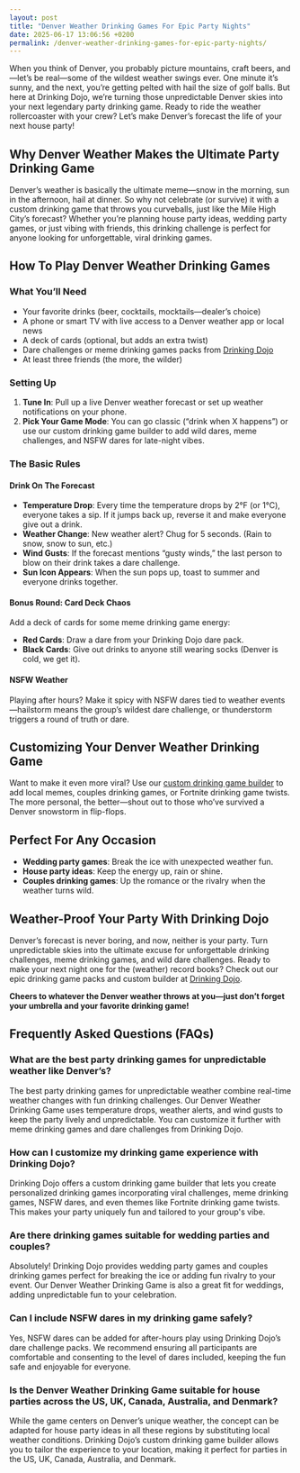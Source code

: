```yaml
---
layout: post
title: "Denver Weather Drinking Games For Epic Party Nights"
date: 2025-06-17 13:06:56 +0200
permalink: /denver-weather-drinking-games-for-epic-party-nights/
---
```

When you think of Denver, you probably picture mountains, craft beers, and—let’s be real—some of the wildest weather swings ever. One minute it’s sunny, and the next, you’re getting pelted with hail the size of golf balls. But here at Drinking Dojo, we’re turning those unpredictable Denver skies into your next legendary party drinking game. Ready to ride the weather rollercoaster with your crew? Let’s make Denver’s forecast the life of your next house party!

## Why Denver Weather Makes the Ultimate Party Drinking Game

Denver’s weather is basically the ultimate meme—snow in the morning, sun in the afternoon, hail at dinner. So why not celebrate (or survive) it with a custom drinking game that throws you curveballs, just like the Mile High City’s forecast? Whether you’re planning house party ideas, wedding party games, or just vibing with friends, this drinking challenge is perfect for anyone looking for unforgettable, viral drinking games.

## How To Play Denver Weather Drinking Games

### What You’ll Need

- Your favorite drinks (beer, cocktails, mocktails—dealer’s choice)
- A phone or smart TV with live access to a Denver weather app or local news
- A deck of cards (optional, but adds an extra twist)
- Dare challenges or meme drinking games packs from [Drinking Dojo](https://drinkingdojo.com)
- At least three friends (the more, the wilder)

### Setting Up

1. **Tune In**: Pull up a live Denver weather forecast or set up weather notifications on your phone.
2. **Pick Your Game Mode**: You can go classic (“drink when X happens”) or use our custom drinking game builder to add wild dares, meme challenges, and NSFW dares for late-night vibes.

### The Basic Rules

#### Drink On The Forecast

- **Temperature Drop**: Every time the temperature drops by 2°F (or 1°C), everyone takes a sip. If it jumps back up, reverse it and make everyone give out a drink.
- **Weather Change**: New weather alert? Chug for 5 seconds. (Rain to snow, snow to sun, etc.)
- **Wind Gusts**: If the forecast mentions “gusty winds,” the last person to blow on their drink takes a dare challenge.
- **Sun Icon Appears**: When the sun pops up, toast to summer and everyone drinks together.

#### Bonus Round: Card Deck Chaos

Add a deck of cards for some meme drinking game energy:
- **Red Cards**: Draw a dare from your Drinking Dojo dare pack.
- **Black Cards**: Give out drinks to anyone still wearing socks (Denver is cold, we get it).

#### NSFW Weather

Playing after hours? Make it spicy with NSFW dares tied to weather events—hailstorm means the group’s wildest dare challenge, or thunderstorm triggers a round of truth or dare.

## Customizing Your Denver Weather Drinking Game

Want to make it even more viral? Use our [custom drinking game builder](https://drinkingdojo.com) to add local memes, couples drinking games, or Fortnite drinking game twists. The more personal, the better—shout out to those who’ve survived a Denver snowstorm in flip-flops.

## Perfect For Any Occasion

- **Wedding party games**: Break the ice with unexpected weather fun.
- **House party ideas**: Keep the energy up, rain or shine.
- **Couples drinking games**: Up the romance or the rivalry when the weather turns wild.

## Weather-Proof Your Party With Drinking Dojo

Denver’s forecast is never boring, and now, neither is your party. Turn unpredictable skies into the ultimate excuse for unforgettable drinking challenges, meme drinking games, and wild dare challenges. Ready to make your next night one for the (weather) record books? Check out our epic drinking game packs and custom builder at [Drinking Dojo](https://drinkingdojo.com).

**Cheers to whatever the Denver weather throws at you—just don’t forget your umbrella and your favorite drinking game!**

## Frequently Asked Questions (FAQs)

### What are the best party drinking games for unpredictable weather like Denver’s?

The best party drinking games for unpredictable weather combine real-time weather changes with fun drinking challenges. Our Denver Weather Drinking Game uses temperature drops, weather alerts, and wind gusts to keep the party lively and unpredictable. You can customize it further with meme drinking games and dare challenges from Drinking Dojo.

### How can I customize my drinking game experience with Drinking Dojo?

Drinking Dojo offers a custom drinking game builder that lets you create personalized drinking games incorporating viral challenges, meme drinking games, NSFW dares, and even themes like Fortnite drinking game twists. This makes your party uniquely fun and tailored to your group's vibe.

### Are there drinking games suitable for wedding parties and couples?

Absolutely! Drinking Dojo provides wedding party games and couples drinking games perfect for breaking the ice or adding fun rivalry to your event. Our Denver Weather Drinking Game is also a great fit for weddings, adding unpredictable fun to your celebration.

### Can I include NSFW dares in my drinking game safely?

Yes, NSFW dares can be added for after-hours play using Drinking Dojo’s dare challenge packs. We recommend ensuring all participants are comfortable and consenting to the level of dares included, keeping the fun safe and enjoyable for everyone.

### Is the Denver Weather Drinking Game suitable for house parties across the US, UK, Canada, Australia, and Denmark?

While the game centers on Denver’s unique weather, the concept can be adapted for house party ideas in all these regions by substituting local weather conditions. Drinking Dojo’s custom drinking game builder allows you to tailor the experience to your location, making it perfect for parties in the US, UK, Canada, Australia, and Denmark.

<script type="application/ld+json">
{
  "@context": "https://schema.org",
  "@type": "BlogPosting",
  "mainEntityOfPage": {
    "@type": "WebPage",
    "@id": "https://drinkingdojo.com/blog/denver-weather-drinking-games"
  },
  "headline": "Denver Weather Drinking Games For Epic Party Nights",
  "description": "Turn Denver’s unpredictable weather into your next legendary party with custom drinking games, dare challenges, and meme drinking games from Drinking Dojo. Perfect for house parties, weddings, and unforgettable nights.",
  "image": "https://drinkingdojo.com/images/denver-weather-drinking-games.jpg",
  "author": {
    "@type": "Person",
    "name": "Drinking Dojo"
  },
  "publisher": {
    "@type": "Person",
    "name": "Drinking Dojo"
  },
  "datePublished": "2024-06-01T08:00:00+00:00",
  "dateModified": "2024-06-01T08:00:00+00:00",
  "inLanguage": "en-US"
}
</script>

<script type="application/ld+json">
{
  "@context": "https://schema.org",
  "@type": "FAQPage",
  "mainEntity": [
    {
      "@type": "Question",
      "name": "What are the best party drinking games for unpredictable weather like Denver’s?",
      "acceptedAnswer": {
        "@type": "Answer",
        "text": "The best party drinking games for unpredictable weather combine real-time weather changes with fun drinking challenges. Our Denver Weather Drinking Game uses temperature drops, weather alerts, and wind gusts to keep the party lively and unpredictable. You can customize it further with meme drinking games and dare challenges from Drinking Dojo."
      }
    },
    {
      "@type": "Question",
      "name": "How can I customize my drinking game experience with Drinking Dojo?",
      "acceptedAnswer": {
        "@type": "Answer",
        "text": "Drinking Dojo offers a custom drinking game builder that lets you create personalized drinking games incorporating viral challenges, meme drinking games, NSFW dares, and even themes like Fortnite drinking game twists. This makes your party uniquely fun and tailored to your group's vibe."
      }
    },
    {
      "@type": "Question",
      "name": "Are there drinking games suitable for wedding parties and couples?",
      "acceptedAnswer": {
        "@type": "Answer",
        "text": "Absolutely! Drinking Dojo provides wedding party games and couples drinking games perfect for breaking the ice or adding fun rivalry to your event. Our Denver Weather Drinking Game is also a great fit for weddings, adding unpredictable fun to your celebration."
      }
    },
    {
      "@type": "Question",
      "name": "Can I include NSFW dares in my drinking game safely?",
      "acceptedAnswer": {
        "@type": "Answer",
        "text": "Yes, NSFW dares can be added for after-hours play using Drinking Dojo’s dare challenge packs. We recommend ensuring all participants are comfortable and consenting to the level of dares included, keeping the fun safe and enjoyable for everyone."
      }
    },
    {
      "@type": "Question",
      "name": "Is the Denver Weather Drinking Game suitable for house parties across the US, UK, Canada, Australia, and Denmark?",
      "acceptedAnswer": {
        "@type": "Answer",
        "text": "While the game centers on Denver’s unique weather, the concept can be adapted for house party ideas in all these regions by substituting local weather conditions. Drinking Dojo’s custom drinking game builder allows you to tailor the experience to your location, making it perfect for parties in the US, UK, Canada, Australia, and Denmark."
      }
    }
  ]
}
</script>